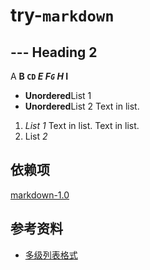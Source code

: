 ﻿# try-`markdown`

## --- Heading 2

A **B `CD` *E **F`G`** H* I**

- **Unordered**List 1
- **Unordered**List 2
  Text in list.

1. *List 1*
   Text in list.
   Text in list.
2. List *2*

## 依赖项

[markdown-1.0](https://crates.io/crates/markdown/1.0.0-alpha.20)

## 参考资料

- [多级列表格式](https://learn.microsoft.com/zh-cn/dotnet/api/documentformat.openxml.wordprocessing.numberformatvalues)
